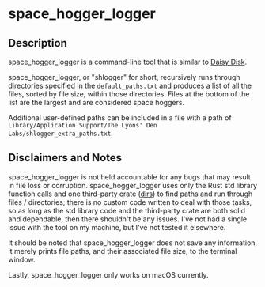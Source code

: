 # space_hogger_logger

## Description

space_hogger_logger is a command-line tool that is similar to
[Daisy Disk](https://daisydiskapp.com).

space_hogger_logger, or "shlogger" for short, recursively runs through
directories specified in the `default_paths.txt` and produces a list of all the
files, sorted by file size, within those directories.  Files at the bottom of
the list are the largest and are considered space hoggers.

Additional user-defined paths can be included in a file with a path of
`Library/Application Support/The Lyons' Den Labs/shlogger_extra_paths.txt`.

## Disclaimers and Notes

space_hogger_logger is not held accountable for any bugs that may result in file
loss or corruption.  space_hogger_logger uses only the Rust std library function
calls and one third-party crate ([dirs](https://crates.io/crates/dirs)) to find
paths and run through files / directories; there is no custom code written to
deal with those tasks, so as long as the std library code and the third-party
crate are both solid and dependable, then there shouldn't be any issues.  I've
not had a single issue with the tool on my machine, but I've not tested it
elsewhere.

It should be noted that space_hogger_logger does not save any information, it
merely prints file paths, and their associated file size, to the terminal
window.

Lastly, space_hogger_logger only works on macOS currently.
